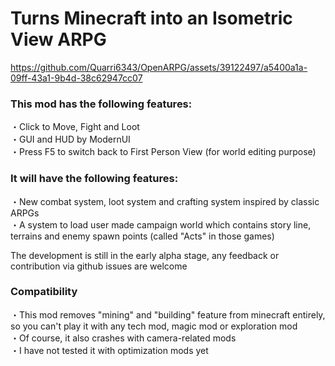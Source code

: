# Turns Minecraft into an Isometric View ARPG

https://github.com/Quarri6343/OpenARPG/assets/39122497/a5400a1a-09ff-43a1-9b4d-38c62947cc07

### This mod has the following features:

・Click to Move, Fight and Loot  
・GUI and HUD by ModernUI  
・Press F5 to switch back to First Person View (for world editing purpose)  

### It will have the following features:

・New combat system, loot system and crafting system inspired by classic ARPGs  
・A system to load user made campaign world which contains story line, terrains and enemy spawn points (called "Acts" in those games)  

The development is still in the early alpha stage, any feedback or contribution via github issues are welcome  

### Compatibility

・This mod removes "mining" and "building" feature from minecraft entirely, so you can't play it with any tech mod, magic mod or exploration mod  
・Of course, it also crashes with camera-related mods  
・I have not tested it with optimization mods yet
